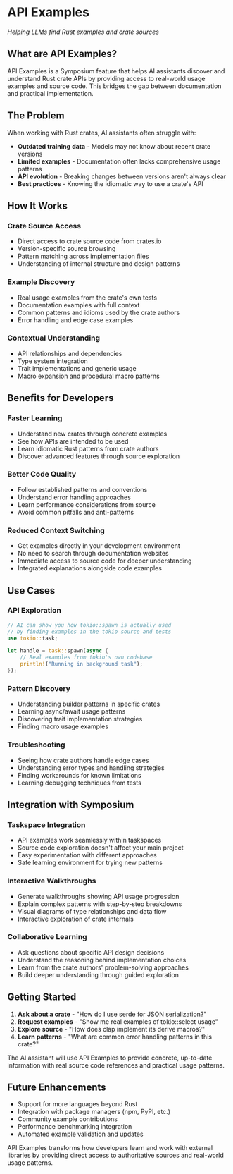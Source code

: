 # API Examples

*Helping LLMs find Rust examples and crate sources*

## What are API Examples?

API Examples is a Symposium feature that helps AI assistants discover and understand Rust crate APIs by providing access to real-world usage examples and source code. This bridges the gap between documentation and practical implementation.

## The Problem

When working with Rust crates, AI assistants often struggle with:
- **Outdated training data** - Models may not know about recent crate versions
- **Limited examples** - Documentation often lacks comprehensive usage patterns
- **API evolution** - Breaking changes between versions aren't always clear
- **Best practices** - Knowing the idiomatic way to use a crate's API

## How It Works

### Crate Source Access
- Direct access to crate source code from crates.io
- Version-specific source browsing
- Pattern matching across implementation files
- Understanding of internal structure and design patterns

### Example Discovery
- Real usage examples from the crate's own tests
- Documentation examples with full context
- Common patterns and idioms used by the crate authors
- Error handling and edge case examples

### Contextual Understanding
- API relationships and dependencies
- Type system integration
- Trait implementations and generic usage
- Macro expansion and procedural macro patterns

## Benefits for Developers

### Faster Learning
- Understand new crates through concrete examples
- See how APIs are intended to be used
- Learn idiomatic Rust patterns from crate authors
- Discover advanced features through source exploration

### Better Code Quality
- Follow established patterns and conventions
- Understand error handling approaches
- Learn performance considerations from source
- Avoid common pitfalls and anti-patterns

### Reduced Context Switching
- Get examples directly in your development environment
- No need to search through documentation websites
- Immediate access to source code for deeper understanding
- Integrated explanations alongside code examples

## Use Cases

### API Exploration
```rust
// AI can show you how tokio::spawn is actually used
// by finding examples in the tokio source and tests
use tokio::task;

let handle = task::spawn(async {
    // Real examples from tokio's own codebase
    println!("Running in background task");
});
```

### Pattern Discovery
- Understanding builder patterns in specific crates
- Learning async/await usage patterns
- Discovering trait implementation strategies
- Finding macro usage examples

### Troubleshooting
- Seeing how crate authors handle edge cases
- Understanding error types and handling strategies
- Finding workarounds for known limitations
- Learning debugging techniques from tests

## Integration with Symposium

### Taskspace Integration
- API examples work seamlessly within taskspaces
- Source code exploration doesn't affect your main project
- Easy experimentation with different approaches
- Safe learning environment for trying new patterns

### Interactive Walkthroughs
- Generate walkthroughs showing API usage progression
- Explain complex patterns with step-by-step breakdowns
- Visual diagrams of type relationships and data flow
- Interactive exploration of crate internals

### Collaborative Learning
- Ask questions about specific API design decisions
- Understand the reasoning behind implementation choices
- Learn from the crate authors' problem-solving approaches
- Build deeper understanding through guided exploration

## Getting Started

1. **Ask about a crate** - "How do I use serde for JSON serialization?"
2. **Request examples** - "Show me real examples of tokio::select usage"
3. **Explore source** - "How does clap implement its derive macros?"
4. **Learn patterns** - "What are common error handling patterns in this crate?"

The AI assistant will use API Examples to provide concrete, up-to-date information with real source code references and practical usage patterns.

## Future Enhancements

- Support for more languages beyond Rust
- Integration with package managers (npm, PyPI, etc.)
- Community example contributions
- Performance benchmarking integration
- Automated example validation and updates

API Examples transforms how developers learn and work with external libraries by providing direct access to authoritative sources and real-world usage patterns.
